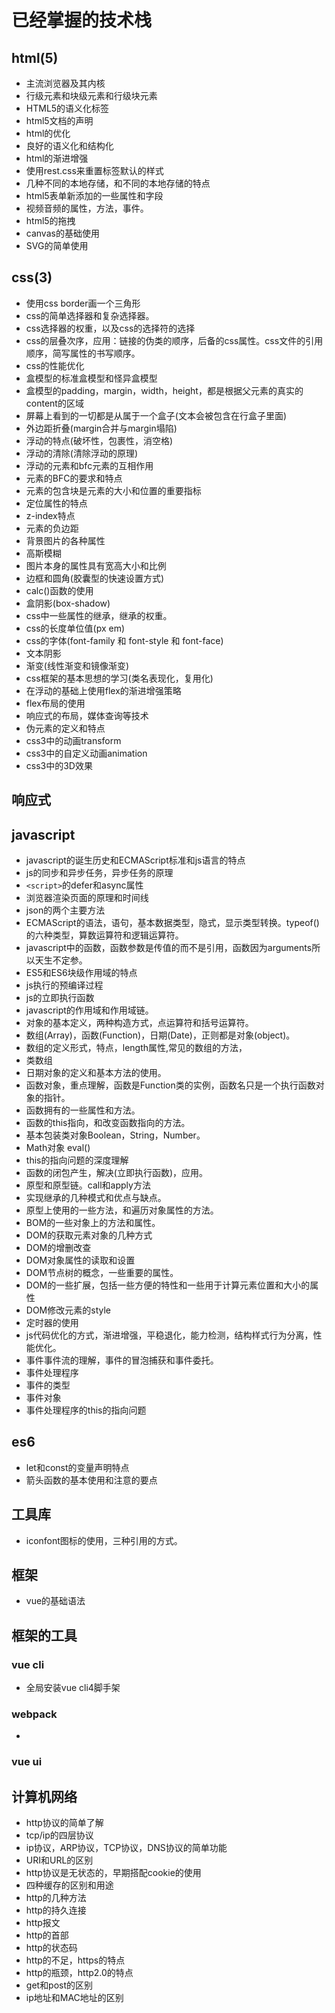 # 已经掌握的技术栈

## html(5)

* 主流浏览器及其内核
* 行级元素和块级元素和行级块元素
* HTML5的语义化标签
* html5文档的声明
* html的优化
* 良好的语义化和结构化
* html的渐进增强
* 使用rest.css来重置标签默认的样式
* 几种不同的本地存储，和不同的本地存储的特点
* html5表单新添加的一些属性和字段
* 视频音频的属性，方法，事件。
* html5的拖拽
* canvas的基础使用
* SVG的简单使用

## css(3)

* 使用css border画一个三角形
* css的简单选择器和复杂选择器。
* css选择器的权重，以及css的选择符的选择
* css的层叠次序，应用：链接的伪类的顺序，后备的css属性。css文件的引用顺序，简写属性的书写顺序。
* css的性能优化
* 盒模型的标准盒模型和怪异盒模型
* 盒模型的padding，margin，width，height，都是根据父元素的真实的content的区域
* 屏幕上看到的一切都是从属于一个盒子(文本会被包含在行盒子里面)
* 外边距折叠(margin合并与margin塌陷)
* 浮动的特点(破坏性，包裹性，消空格)
* 浮动的清除(清除浮动的原理)
* 浮动的元素和bfc元素的互相作用
* 元素的BFC的要求和特点
* 元素的包含块是元素的大小和位置的重要指标
* 定位属性的特点
* z-index特点
* 元素的负边距
* 背景图片的各种属性
* 高斯模糊
* 图片本身的属性具有宽高大小和比例
* 边框和圆角(胶囊型的快速设置方式)
* calc()函数的使用
* 盒阴影(box-shadow)
* css中一些属性的继承，继承的权重。
* css的长度单位值(px em)
* css的字体(font-family 和 font-style 和 font-face)
* 文本阴影
* 渐变(线性渐变和镜像渐变)
* css框架的基本思想的学习(类名表现化，复用化)
* 在浮动的基础上使用flex的渐进增强策略
* flex布局的使用
* 响应式的布局，媒体查询等技术
* 伪元素的定义和特点
* css3中的动画transform
* css3中的自定义动画animation
* css3中的3D效果

## 响应式

## javascript

* javascript的诞生历史和ECMAScript标准和js语言的特点
* js的同步和异步任务，异步任务的原理
* ```<script>```的defer和async属性
* 浏览器渲染页面的原理和时间线
* json的两个主要方法
* ECMAScript的语法，语句，基本数据类型，隐式，显示类型转换。typeof()的六种类型，算数运算符和逻辑运算符。
* javascript中的函数，函数参数是传值的而不是引用，函数因为arguments所以天生不定参。
* ES5和ES6块级作用域的特点
* js执行的预编译过程
* js的立即执行函数
* javascript的作用域和作用域链。
* 对象的基本定义，两种构造方式，点运算符和括号运算符。
* 数组(Array)，函数(Function)，日期(Date)，正则都是对象(object)。
* 数组的定义形式，特点，length属性,常见的数组的方法，
* 类数组
* 日期对象的定义和基本方法的使用。
* 函数对象，重点理解，函数是Function类的实例，函数名只是一个执行函数对象的指针。
* 函数拥有的一些属性和方法。
* 函数的this指向，和改变函数指向的方法。
* 基本包装类对象Boolean，String，Number。
* Math对象 eval()
* this的指向问题的深度理解
* 函数的闭包产生，解决(立即执行函数)，应用。
* 原型和原型链。call和apply方法
* 实现继承的几种模式和优点与缺点。
* 原型上使用的一些方法，和遍历对象属性的方法。
* BOM的一些对象上的方法和属性。
* DOM的获取元素对象的几种方式
* DOM的增删改查
* DOM对象属性的读取和设置
* DOM节点树的概念，一些重要的属性。
* DOM的一些扩展，包括一些方便的特性和一些用于计算元素位置和大小的属性
* DOM修改元素的style
* 定时器的使用
* js代码优化的方式，渐进增强，平稳退化，能力检测，结构样式行为分离，性能优化。
* 事件事件流的理解，事件的冒泡捕获和事件委托。
* 事件处理程序
* 事件的类型
* 事件对象
* 事件处理程序的this的指向问题

## es6

* let和const的变量声明特点
* 箭头函数的基本使用和注意的要点

## 工具库

* iconfont图标的使用，三种引用的方式。

## 框架

* vue的基础语法

## 框架的工具

### vue cli

* 全局安装vue cli4脚手架

### webpack

* 

### vue ui

## 计算机网络

* http协议的简单了解
* tcp/ip的四层协议
* ip协议，ARP协议，TCP协议，DNS协议的简单功能
* URI和URL的区别
* http协议是无状态的，早期搭配cookie的使用
* 四种缓存的区别和用途
* http的几种方法
* http的持久连接
* http报文
* http的首部
* http的状态码
* http的不足，https的特点
* http的瓶颈，http2.0的特点
* get和post的区别
* ip地址和MAC地址的区别